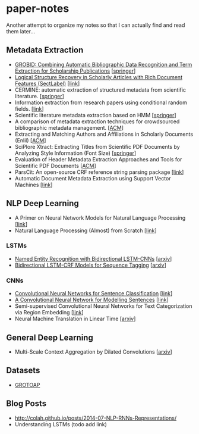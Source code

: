 # paper-notes
Another attempt to organize my notes so that I can actually find and read them later...

## Metadata Extraction
* [GROBID: Combining Automatic Bibliographic Data Recognition and Term Extraction for Scholarship Publications](https://github.com/mmcmahon13/paper-notes/blob/master/notes/GROBID.md) [[springer](http://link.springer.com/chapter/10.1007/978-3-642-04346-8_62)]
* [Logical Structure Recovery in Scholarly Articles with Rich Document Features (SectLabel)](https://github.com/mmcmahon13/paper-notes/blob/master/notes/SectLabel.md) [[link](https://www.comp.nus.edu.sg/~kanmy/papers/ijdls-SectLabel.pdf)]
* CERMINE: automatic extraction of structured metadata from scientific literature. [[springer](http://link.springer.com/article/10.1007/s10032-015-0249-8)]
* Information extraction from research papers using conditional random fields. [[link](https://people.cs.umass.edu/~mccallum/papers/hlt2004.pdf)]
* Scientific literature metadata extraction based on HMM [[springer](http://link.springer.com/chapter/10.1007/978-3-642-04265-2_9)]
* A comparison of metadata extraction techniques for crowdsourced bibliographic metadata management. [[ACM](http://dl.acm.org/citation.cfm?doid=2245276.2245462)]
* Extracting and Matching Authors and Affiliations in Scholarly Documents (Enlil) [[ACM](https://www.comp.nus.edu.sg/~kanmy/papers/jcdl2013.pdf)]
* SciPlore Xtract: Extracting Titles from Scientific PDF Documents by Analyzing Style Information (Font Size) [[springer](http://docear.org/papers/SciPlore%20Xtract%20--%20Extracting%20Titles%20from%20Scientific%20PDF%20Documents%20by%20Analyzing%20Style%20Information%20(Font%20Size)-preprint.pdf)]
* Evaluation of Header Metadata Extraction Approaches and Tools for Scientific PDF Documents [[ACM](http://www.sciplore.org/wp-content/papercite-data/pdf/lipinski13.pdf)]
* ParsCit: An open-source CRF reference string parsing package [[link](https://www-old.comp.nus.edu.sg/~kanmy/papers/lrec08b.pdf)]
* Automatic Document Metadata Extraction using Support Vector Machines [[link](https://clgiles.ist.psu.edu/papers/JCDL-2003-automata-metdata.pdf)]

## NLP Deep Learning 
* A Primer on Neural Network Models for Natural Language Processing [[link](http://u.cs.biu.ac.il/~yogo/nnlp.pdf)]
* Natural Language Processing (Almost) from Scratch [[link](http://www.jmlr.org/papers/volume12/collobert11a/collobert11a.pdf)]

### LSTMs
* [Named Entity Recognition with Bidirectional LSTM-CNNs](https://github.com/mmcmahon13/paper-notes/blob/master/notes/ner-bilstm-cnns.md) [[arxiv](https://arxiv.org/pdf/1511.08308.pdf)]
* [Bidirectional LSTM-CRF Models for Sequence Tagging](https://github.com/mmcmahon13/paper-notes/blob/master/notes/bilstm-crf-sequence-tagging.md) [[arxiv](https://arxiv.org/pdf/1508.01991.pdf)]

### CNNs
* [Convolutional Neural Networks for Sentence Classification](https://github.com/mmcmahon13/paper-notes/blob/master/notes/CNN_Sentence_classification.md) [[link](https://arxiv.org/pdf/1408.5882.pdf)]
* [A Convolutional Neural Network for Modelling Sentences](https://github.com/mmcmahon13/paper-notes/blob/master/notes/CNN_sentence_modelling.md) [[link](https://arxiv.org/pdf/1404.2188v1.pdf)]
* Semi-supervised Convolutional Neural Networks for Text Categorization via Region Embedding [[link](https://arxiv.org/pdf/1504.01255.pdf)]
* Neural Machine Translation in Linear Time [[arxiv](https://arxiv.org/pdf/1610.10099.pdf)]

## General Deep Learning
* Multi-Scale Context Aggregation by Dilated Convolutions [[arxiv](https://arxiv.org/pdf/1511.07122.pdf)]

## Datasets
* [GROTOAP](https://github.com/mmcmahon13/paper-notes/blob/master/notes/GROTOAP.md)

## Blog Posts
* http://colah.github.io/posts/2014-07-NLP-RNNs-Representations/
* Understanding LSTMs (todo add link)
